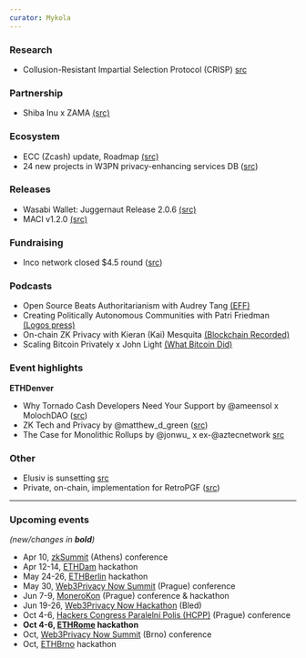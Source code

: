 ```yaml
---
curator: Mykola
---
```


### Research
- Collusion-Resistant Impartial Selection Protocol (CRISP) [src](https://ethresear.ch/t/collusion-resistant-impartial-selection-protocol-crisp/18804)

### Partnership
- Shiba Inu x ZAMA [(src)](https://www.coindesk.com/markets/2024/02/29/shiba-inu-adopts-tech-to-bring-more-privacy-for-shib-token-holders/)

### Ecosystem
- ECC (Zcash) update, Roadmap [(src)](https://forum.zcashcommunity.com/t/ecc-update-for-march-1-roadmap-edition/46963)
- 24 new projects in W3PN privacy-enhancing services DB ([src](https://twitter.com/web3privacy/status/1762986263190143372))

### Releases
- Wasabi Wallet: Juggernaut Release 2.0.6 [(src)](https://twitter.com/wasabiwallet/status/1763211972764414092)
- MACI v1.2.0 [(src)](https://maci.pse.dev/blog/maci-v1-2-0-release/)

### Fundraising
- Inco network closed $4.5 round ([src](https://twitter.com/inconetwork/status/1760305729901093341))

### Podcasts
- Open Source Beats Authoritarianism with Audrey Tang [(EFF)](https://www.eff.org/deeplinks/2024/02/podcast-episode-open-source-beats-authoritarianism)
- Creating Politically Autonomous Communities with Patri Friedman [(Logos press)](https://press.logos.co/podcasts/logos-state/patri-friedman-creating-politically-autonomous-communities)
- On-chain ZK Privacy with Kieran (Kai) Mesquita [(Blockchain Recorded)](https://blockchainrecorded.com/on-chain-zk-privacy-talk-with-kieran-kai-mesquita-contributor-to-railgun/)
- Scaling Bitcoin Privately x John Light [(What Bitcoin Did)](https://www.whatbitcoindid.com/podcast/scaling-bitcoin-privately)

### Event highlights
**ETHDenver**
- Why Tornado Cash Developers Need Your Support by @ameensol x MolochDAO ([src](https://www.youtube.com/watch?v=-yhm-hBoPvg))
- ZK Tech and Privacy by @matthew_d_green ([src](http://youtube.com/watch?v=jNOD1DnYMlQ))
- The Case for Monolithic Rollups by @jonwu_ x ex-@aztecnetwork [src](http://youtube.com/watch?v=aqhddRq8jDY)

### Other
- Elusiv is sunsetting [src](https://medium.com/@elusivprivacy/sunsetting-elusiv-transitioning-towards-the-future-of-privacy-and-confidentiality-0b078e9bcfac)
- Private, on-chain, implementation for RetroPGF ([src](https://gov.optimism.io/t/building-a-private-on-chain-implementation-for-retropgf/7733))

---

### Upcoming events
*(new/changes in **bold**)*

* Apr 10, [zkSummit](https://www.zksummit.com/) (Athens) conference
* Apr 12-14, [ETHDam](https://www.ethdam.com/) hackathon
* May 24-26, [ETHBerlin](https://ethberlin.org/) hackathon
* May 30, [Web3Privacy Now Summit](https://web3privacy.info/events/) (Prague) conference
* Jun 7-9, [MoneroKon](https://monerokon.org/) (Prague) conference & hackathon
* Jun 19-26, [Web3Privacy Now Hackathon](https://web3privacy.info/events/) (Bled)
* Oct 4-6, [Hackers Congress Paralelní Polis (HCPP)](https://hcpp.cz/) (Prague) conference
* **Oct 4-6, [ETHRome](https://ethrome.org/) hackathon**
* Oct, [Web3Privacy Now Summit](https://web3privacy.info/events/) (Brno) conference
* Oct, [ETHBrno](https://ethbrno.cz/) hackathon
